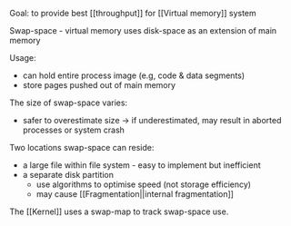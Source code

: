 Goal: to provide best [[throughput]] for [[Virtual memory]] system

Swap-space - virtual memory uses disk-space as an extension of main memory

Usage:
- can hold entire process image (e.g, code & data segments)
- store pages pushed out of main memory

The size of swap-space varies:
- safer to overestimate size -> if underestimated, may result in aborted processes or system crash 

Two locations swap-space can reside:
- a large file within file system - easy to implement but inefficient
- a separate disk partition
	- use algorithms to optimise speed (not storage efficiency)
	- may cause [[Fragmentation||internal fragmentation]]

The [[Kernel]] uses a swap-map to track swap-space use.